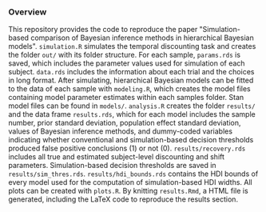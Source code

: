 ### Overview
This repository provides the code to reproduce the paper "Simulation-based comparison of Bayesian inference methods in hierarchical Bayesian models". `simulation.R` simulates the temporal discounting task and creates the folder `out/` with its folder structure. For each sample, `params.rds` is saved, which includes the parameter values used for simulation of each subject. `data.rds` includes the information about each trial and the choices in long format. After simulating, hierarchical Bayesian models can be fitted to the data of each sample with `modeling.R`, which creates the model files containing model parameter estimates within each samples folder. Stan model files can be found in `models/`. `analysis.R` creates the folder `results/` and the data frame `results.rds`, which for each model includes the sample number, prior standard deviation, population effect standard deviation, values of Bayesian inference methods, and dummy-coded variables indicating whether conventional and simulation-based decision thresholds produced false positive conclusions (1) or not (0). `results/recovery.rds` includes all true and estimated subject-level discounting and shift parameters. Simulation-based decision thresholds are saved in `results/sim_thres.rds`. `results/hdi_bounds.rds` contains the HDI bounds of every model used for the computation of simulation-based HDI widths. All plots can be created with `plots.R`. By knitting `results.Rmd`, a HTML file is generated, including the LaTeX code to reproduce the results section.
